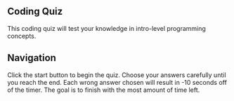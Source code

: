 ## Coding Quiz

This coding quiz will test your knowledge in intro-level programming concepts. 

## Navigation

Click the start button to begin the quiz. Choose your answers carefully until you reach the end. Each wrong answer chosen will result in -10 seconds off of the timer. The goal is to finish with the most amount of time left. 
